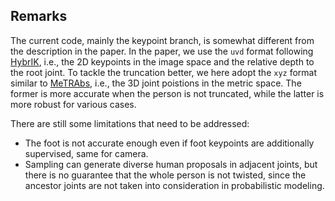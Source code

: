 
## Remarks
The current code, mainly the keypoint branch, is somewhat different from the description in the paper. In the paper, we use the `uvd` format following [HybrIK](https://github.com/Jeff-sjtu/HybrIK), i.e., the 2D keypoints in the image space and the relative depth to the root joint. To tackle the truncation better, we here adopt the `xyz` format similar to [MeTRAbs](https://github.com/isarandi/metrabs), i.e., the 3D joint poistions in the metric space. The former is more accurate when the person is not truncated, while the latter is more robust for various cases. 

There are still some limitations that need to be addressed:
- The foot is not accurate enough even if foot keypoints are additionally supervised, same for camera. 
- Sampling can generate diverse human proposals in adjacent joints, but there is no guarantee that the whole person is not twisted, since the ancestor joints are not taken into consideration in probabilistic modeling.
